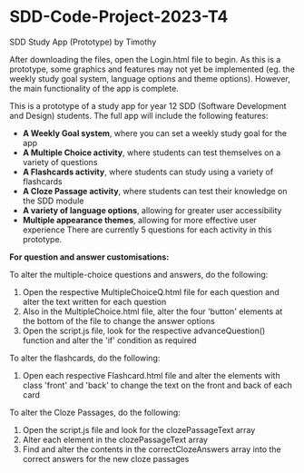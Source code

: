 # SDD-Code-Project-2023-T4

SDD Study App (Prototype) by Timothy

After downloading the files, open the Login.html file to begin. As this is a prototype, some graphics and features may not yet be implemented (eg. the weekly study goal system, language options and theme options). However, the main functionality of the app is complete.

This is a prototype of a study app for year 12 SDD (Software Development and Design) students. The full app will include the following features:
- **A Weekly Goal system**, where you can set a weekly study goal for the app
- **A Multiple Choice activity**, where students can test themselves on a variety of questions
- **A Flashcards activity**, where students can study using a variety of flashcards
- **A Cloze Passage activity**, where students can test their knowledge on the SDD module
- **A variety of language options**, allowing for greater user accessibility
- **Multiple appearance themes**, allowing for more effective user experience
There are currently 5 questions for each activity in this prototype.


**For question and answer customisations:**

To alter the multiple-choice questions and answers, do the following:
1. Open the respective MultipleChoiceQ.html file for each question and alter the text written for each question
2. Also in the MultipleChoice.html file, alter the four 'button' elements at the bottom of the file to change the answer options
3. Open the script.js file, look for the respective advanceQuestion() function and alter the 'if' condition as required

To alter the flashcards, do the following:
1. Open each respective Flashcard.html file and alter the elements with class 'front' and 'back' to change the text on the front and back of each card

To alter the Cloze Passages, do the following:
1. Open the script.js file and look for the clozePassageText array
2. Alter each element in the clozePassageText array
3. Find and alter the contents in the correctClozeAnswers array into the correct answers for the new cloze passages
